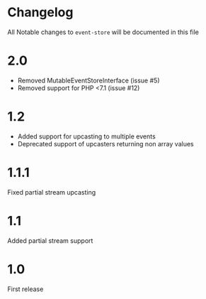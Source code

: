 # Changelog

All Notable changes to `event-store` will be documented in this file

# 2.0

* Removed MutableEventStoreInterface (issue #5)
* Removed support for PHP <7.1 (issue #12)

# 1.2

* Added support for upcasting to multiple events
* Deprecated support of upcasters returning non array values

# 1.1.1

Fixed partial stream upcasting 

# 1.1

Added partial stream support

# 1.0 

First release
